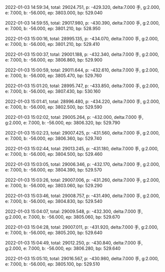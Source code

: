 2022-01-03 14:59:34, total: 29024.751, p: -429.320, delta:7.000 手, g:2.000, e: 7.000, b: -56.000, ep: 3803.000, bp: 529.040

2022-01-03 14:59:55, total: 29017.980, p: -430.390, delta:7.000 手, g:2.000, e: 7.000, b: -56.000, ep: 3801.210, bp: 528.950

2022-01-03 15:00:16, total: 28995.135, p: -434.070, delta:7.000 手, g:2.000, e: 7.000, b: -56.000, ep: 3801.210, bp: 529.410

2022-01-03 15:00:37, total: 29001.188, p: -432.340, delta:7.000 手, g:2.000, e: 7.000, b: -56.000, ep: 3806.860, bp: 529.900

2022-01-03 15:00:59, total: 29011.644, p: -432.610, delta:7.000 手, g:2.000, e: 7.000, b: -56.000, ep: 3805.470, bp: 529.760

2022-01-03 15:01:20, total: 28995.747, p: -433.850, delta:7.000 手, g:2.000, e: 7.000, b: -56.000, ep: 3807.430, bp: 530.160

2022-01-03 15:01:41, total: 28996.480, p: -434.220, delta:7.000 手, g:2.000, e: 7.000, b: -56.000, ep: 3802.500, bp: 529.590

2022-01-03 15:02:02, total: 29005.264, p: -432.000, delta:7.000 手, g:2.000, e: 7.000, b: -56.000, ep: 3806.320, bp: 529.790

2022-01-03 15:02:23, total: 29007.425, p: -431.560, delta:7.000 手, g:2.000, e: 7.000, b: -56.000, ep: 3806.360, bp: 529.740

2022-01-03 15:02:44, total: 29013.245, p: -431.180, delta:7.000 手, g:2.000, e: 7.000, b: -56.000, ep: 3804.500, bp: 529.460

2022-01-03 15:03:05, total: 29006.346, p: -432.170, delta:7.000 手, g:2.000, e: 7.000, b: -56.000, ep: 3804.390, bp: 529.570

2022-01-03 15:03:26, total: 29007.006, p: -431.260, delta:7.000 手, g:2.000, e: 7.000, b: -56.000, ep: 3803.060, bp: 529.290

2022-01-03 15:03:46, total: 29008.757, p: -431.490, delta:7.000 手, g:2.000, e: 7.000, b: -56.000, ep: 3804.830, bp: 529.540

2022-01-03 15:04:07, total: 29009.548, p: -432.300, delta:7.000 手, g:2.000, e: 7.000, b: -56.000, ep: 3805.060, bp: 529.670

2022-01-03 15:04:28, total: 29007.011, p: -431.920, delta:7.000 手, g:2.000, e: 7.000, b: -56.000, ep: 3805.200, bp: 529.640

2022-01-03 15:04:49, total: 29012.250, p: -430.840, delta:7.000 手, g:2.000, e: 7.000, b: -56.000, ep: 3806.280, bp: 529.640

2022-01-03 15:05:10, total: 29016.567, p: -430.980, delta:7.000 手, g:2.000, e: 7.000, b: -56.000, ep: 3805.100, bp: 529.510